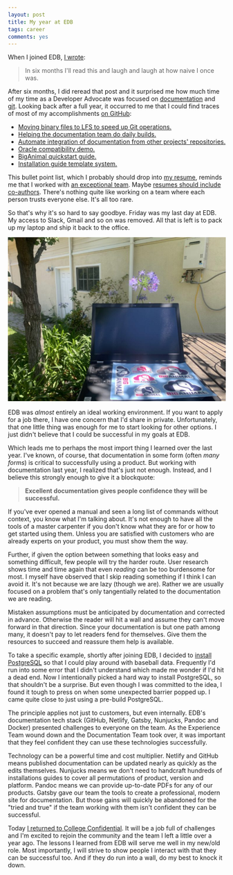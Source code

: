 ```yaml
---
layout: post
title: My year at EDB
tags: career
comments: yes
---
```


When I joined EDB, [I
wrote](https://jlericson.com/2021/04/30/developer_advocate.html):

> In six months I'll read this and laugh and laugh at how naive I once was.

After six months, I did reread that post and it surprised me how much
time of my time as a Developer Advocate was focused on
[documentation](/2022/04/04/docs2_contribution.html) and
[git](/2021/08/24/git_rewrite_1.html). Looking back after a full year,
it occurred to me that I could find traces of most of my
accomplishments [on
GitHub](https://github.com/EnterpriseDB/docs/commits?author=jericson-edb):

* [Moving binary files to LFS to speed up Git operations.](https://github.com/EnterpriseDB/docs/issues/1673)
* [Helping the documentation team do daily builds.](https://github.com/EnterpriseDB/docs/releases)
* [Automate integration of documentation from other projects' repositories.](https://github.com/EnterpriseDB/docs/blob/develop/.github/workflows/sync-and-process-files.yml)
* [Oracle compatibility demo.](https://www.enterprisedb.com/docs/biganimal/latest/using_cluster/06_demonstration_oracle_compatibility/)
* [BigAnimal quickstart guide.](https://www.enterprisedb.com/docs/biganimal/release/free_trial/quickstart/)
* [Installation guide template system.](https://github.com/EnterpriseDB/docs/tree/develop/install_template)

This bullet point list, which I probably should drop into [my
resume](https://jlericson.com/resume/), reminds me that I worked with
[an exceptional
team](https://github.com/EnterpriseDB/docs/graphs/contributors?from=2021-05-01&to=2022-06-06&type=c). Maybe
[resumes should include
co-authors](https://academia.stackexchange.com/questions/110918/how-to-cite-oneself-as-co-author-without-all-names-for-resume-or-presentation). There's
nothing quite like working on a team where each person trusts everyone
else. It's all too rare.

So that's why it's so hard to say goodbye. Friday was my last day at
EDB. My access to Slack, Gmail and so on was removed. All that is
left is to pack up my laptop and ship it back to the office.

![My EDB laptop](/images/edb_laptop.jpg)

EDB was _almost_ entirely an ideal working environment. If you want to
apply for a job there, I have one concern that I'd share in
private. Unfortunately, that one little thing was enough for me to
start looking for other options. I just didn't believe that I could be
successful in my goals at EDB.

Which leads me to perhaps the most import thing I learned over the
last year. I've known, of course, that documentation in some form
(often _many forms_) is critical to successfully using a product. But
working with documentation last year, I realized that's just not
enough. Instead, and I believe this strongly enough to give it a
blockquote:

> **Excellent documentation gives people confidence they will be
> successful.**

If you've ever opened a manual and seen a long list of commands
without context, you know what I'm talking about. It's not enough to
have all the tools of a master carpenter if you don't know what they
are for or how to get started using them. Unless you are satisfied
with customers who are already experts on your product, you must show
them the way.

Further, if given the option between something that looks easy and
something difficult, few people will try the harder route. User
research shows time and time again that even _reading_ can be too
burdensome for most. I myself have observed that I skip reading
something if I think I can avoid it. It's not because we are lazy
(though we are). Rather we are usually focused on a problem that's
only tangentially related to the documentation we are reading.

Mistaken assumptions must be anticipated by documentation and
corrected in advance. Otherwise the reader will hit a wall and assume
they can't move forward in that direction. Since your documentation is
but one path among many, it doesn't pay to let readers fend for
themselves. Give them the resources to succeed and reassure them help
is available.

To take a specific example, shortly after joining EDB, I decided to
[install PostgreSQL](/2021/05/14/install_pg.html) so that I could play
around with baseball data. Frequently I'd run into some error that I
didn't understand which made me wonder if I'd hit a dead end. Now I
intentionally picked a hard way to install PostgreSQL, so that
shouldn't be a surprise. But even though I was committed to the idea,
I found it tough to press on when some unexpected barrier popped up. I
came quite close to just using a pre-build PostgreSQL.

The principle applies not just to customers, but even
internally. EDB's documentation tech stack (GitHub, Netlify, Gatsby,
Nunjucks, Pandoc and Docker) presented challenges to everyone on the
team. As the Experience Team wound down and the Documentation Team
took over, it was important that they feel confident they can use
these technologies successfully.

Technology can be a powerful time and cost multiplier. Netlify and
GitHub means published documentation can be updated nearly as quickly
as the edits themselves. Nunjucks means we don't need to handcraft
hundreds of installations guides to cover all permutations of product,
version and platform. Pandoc means we can provide up-to-date PDFs for
any of our products. Gatsby gave our team the tools to create a
professional, modern site for documentation. But those gains will
quickly be abandoned for the "tried and true" if the team working with
them isn't confident they can be successful.

Today [I returned to College
Confidential](https://talk.collegeconfidential.com/t/cc-updates-for-june-2022/3613536). It
will be a job full of challenges and I'm excited to rejoin the
community and the team I left a little over a year ago. The lessons I
learned from EDB will serve me well in my new/old role. Most
importantly, I will strive to show people I interact with that they
can be successful too. And if they do run into a wall, do my best to
knock it down.

<!--

> One of the things you may have noticed with some of, I'll call it, the
> departure/changes on the X-Team is we're trying to land, a lot of
> those folks into the right places.
>
> We have a couple people we're talking to and I can't say a lot about
> it, but I expect that to get resolved next week and you know going
> forward there really won't be a separate X team.  And that's been
> something, I'd say it worked out that way, and it was intentional
> so. ... People saw the news about Jon Ericson this morning.
>
> And the good news is everybody on that team, who was formally hear has
> landed something new that they're excited about and it's good.  So good folks
> and I'm happy they've landed. We're talking to the final two folks
> about landing them.

-->
